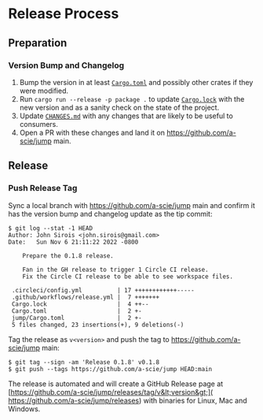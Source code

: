 # Release Process

## Preparation

### Version Bump and Changelog

1. Bump the version in at least [`Cargo.toml`](Cargo.toml) and possibly other crates if they were
   modified.
2. Run `cargo run --release -p package .` to update [`Cargo.lock`](Cargo.lock) with the new version
   and as a sanity check on the state of the project.
3. Update [`CHANGES.md`](CHANGES.md) with any changes that are likely to be useful to consumers.
4. Open a PR with these changes and land it on https://github.com/a-scie/jump main.

## Release

### Push Release Tag

Sync a local branch with https://github.com/a-scie/jump main and confirm it has the version bump
and changelog update as the tip commit:

```
$ git log --stat -1 HEAD
Author: John Sirois <john.sirois@gmail.com>
Date:   Sun Nov 6 21:11:22 2022 -0800

    Prepare the 0.1.8 release.

    Fan in the GH release to trigger 1 Circle CI release.
    Fix the Circle CI release to be able to see workspace files.

 .circleci/config.yml          | 17 ++++++++++++-----
 .github/workflows/release.yml |  7 +++++++
 Cargo.lock                    |  4 ++--
 Cargo.toml                    |  2 +-
 jump/Cargo.toml               |  2 +-
 5 files changed, 23 insertions(+), 9 deletions(-)
```

Tag the release as `v<version>` and push the tag to https://github.com/a-scie/jump main:

```
$ git tag --sign -am 'Release 0.1.8' v0.1.8
$ git push --tags https://github.com/a-scie/jump HEAD:main
```

The release is automated and will create a GitHub Release page at
[https://github.com/a-scie/jump/releases/tag/v&lt;version&gt;](
https://github.com/a-scie/jump/releases) with binaries for Linux, Mac and Windows.

